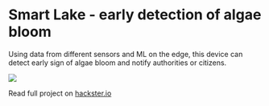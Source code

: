 # Smart Lake - early detection of algae bloom

Using data from different sensors and ML on the edge, this device can detect early sign of algae bloom and notify authorities or citizens.


![](https://hackster.imgix.net/uploads/attachments/1497177/smartlake_D61YRrYCKy.png?auto=compress%2Cformat&w=740&h=555&fit=max)

Read full project on [hackster.io](https://www.hackster.io/mithun-das/smart-lake-early-detection-of-algae-bloom-6494c9)
